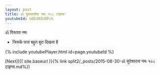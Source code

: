 ```yaml
---
layout: post
title: ॐ युगावार्ताया नमः १०८ टाइम्स
youtubeId: Ud5d0IUXFck
---
```

 
 
 ॐ विरूपय नमः  
 
 -  जिसके पास बहुत बुरा दिखता है 
 
  
 
  
 
 
 
 
 
 


{% include youtubePlayer.html id=page.youtubeId %}
 
[Next]({{ site.baseurl }}{% link  split2/_posts/2015-08-30-ॐ सुरेश्वराय नमः १०८ टाइम्स.md%})
 
